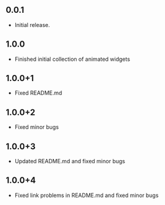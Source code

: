 ## 0.0.1

* Initial release.

## 1.0.0

* Finished initial collection of animated widgets
## 1.0.0+1

* Fixed README.md
## 1.0.0+2

* Fixed minor bugs
## 1.0.0+3

* Updated README.md and fixed minor bugs

## 1.0.0+4

* Fixed link problems in README.md and fixed minor bugs